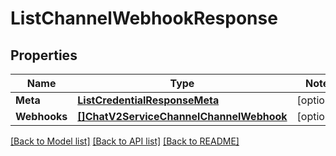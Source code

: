 # ListChannelWebhookResponse

## Properties
Name | Type | Notes
------------ | ------------- | -------------
**Meta** | [**ListCredentialResponseMeta**](ListCredentialResponse_meta.md) | [optional] 
**Webhooks** | [**[]ChatV2ServiceChannelChannelWebhook**](chat.v2.service.channel.channel_webhook.md) | [optional] 

[[Back to Model list]](../README.md#documentation-for-models) [[Back to API list]](../README.md#documentation-for-api-endpoints) [[Back to README]](../README.md)


